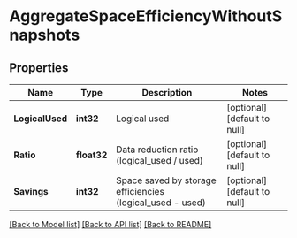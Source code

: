 # AggregateSpaceEfficiencyWithoutSnapshots

## Properties
Name | Type | Description | Notes
------------ | ------------- | ------------- | -------------
**LogicalUsed** | **int32** | Logical used | [optional] [default to null]
**Ratio** | **float32** | Data reduction ratio (logical_used / used) | [optional] [default to null]
**Savings** | **int32** | Space saved by storage efficiencies (logical_used - used) | [optional] [default to null]

[[Back to Model list]](../README.md#documentation-for-models) [[Back to API list]](../README.md#documentation-for-api-endpoints) [[Back to README]](../README.md)


